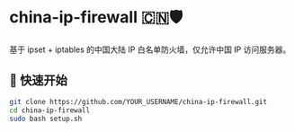 # china-ip-firewall 🇨🇳🛡️

基于 ipset + iptables 的中国大陆 IP 白名单防火墙，仅允许中国 IP 访问服务器。

## 🚀 快速开始

```bash
git clone https://github.com/YOUR_USERNAME/china-ip-firewall.git
cd china-ip-firewall
sudo bash setup.sh
